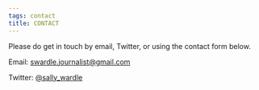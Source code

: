 ```yaml
---
tags: contact
title: CONTACT
---
```


Please do get in touch by email, Twitter, or using the contact form below.

Email: [swardle.journalist@gmail.com](https://mail.google.com/mail/u/0/?view=cm&fs=1&to=swardle@gmail.com)

Twitter: [@sally_wardle](https://twitter.com/sally_wardle?lang=en)
